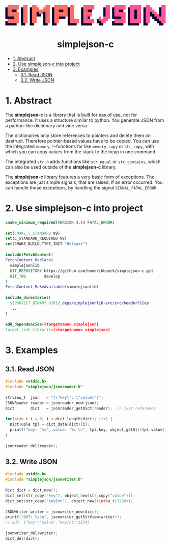 <p align="center"><img height=64px src=".github/markdown/simplejson.png"></p>
<h1 align="center">simplejson-c</h1>

- [1. Abstract](#1-abstract)
- [2. Use simplejson-c into project](#2-use-simplejson-c-into-project)
- [3. Examples](#3-examples)
  - [3.1. Read JSON](#31-read-json)
  - [3.2. Write JSON](#32-write-json)

# 1. Abstract

The **simplejson-c** is a library that is built for eas of use, not for performance. It uses a structure similar to python. You generate JSON from a python-like dictionary and vice versa.

The dictionaries only store references to pointers and delete them on destruct. Therefore pointer-based values have to be copied. You can use the integrated `memory_*`-functions for like `memory_copy` or `str_copy`, with which you can copy values from the stack to the heap in one command.

The integrated `str.h` adds functions like `str_equal` or `str_contains`, which can also be used outside of the **simplejson-c** library.

The **simplejson-c** library features a very basic form of exceptions. The exceptions are just simple signals, that are raised, if an error occurred. You can handle those exceptions, by handling the signal `SIGNAL_FATAL_ERROR`.

# 2. Use simplejson-c into project

```cmake
cmake_minimum_required(VERSION 3.14 FATAL_ERROR)

set(CMAKE_C_STANDARD 99)
set(C_STANDARD_REQUIRED 99)
set(CMAKE_BUILD_TYPE_INIT "Release")

include(FetchContent)
FetchContent_Declare(
  simplejsonlib
  GIT_REPOSITORY https://github.com/hendrikboeck/simplejson-c.git
  GIT_TAG        develop
)
FetchContent_MakeAvailable(simplejsonlib)

include_directories(
  ${PROJECT_BINARY_DIR}/_deps/simplejsonlib-src/src/headerFiles
  ...
)

add_dependencies(<targetname> simplejson)
target_link_libraries(<targetname> simplejson)
```

# 3. Examples

## 3.1. Read JSON

```c
#include <stdio.h>
#include "simplejson/jsonreader.h"

strview_t  json   = "{\"key\": \"value\"}";
JSONReader reader = jsonreader_new(json);
Dict       dict   = jsonreader_getDict(reader);  // just reference

for(size_t i = 0; i < dict_length(dict); i++) {
  DictTuple tpl = dict_data(dict)[i];
  printf("key: '%s', value: '%s'\n", tpl.key, object_getStr(tpl.value));
}

jsonreader_del(reader);
```

## 3.2. Write JSON

```c
#include <stdio.h>
#include "simplejson/jsonwriter.h"

Dict dict = dict_new();
dict_set(str_copy("key"), object_new(str_copy("value")));
dict_set(str_copy("keyInt"), object_new((int64_t)1234));

JSONWriter writer = jsonwriter_new(dict);
printf("OUT: %s\n", jsonwriter_getStrView(writer));
// OUT: {"key":"value","keyInt":1234}

jsonwriter_del(writer);
dict_del(dict);
```
